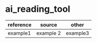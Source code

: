 # ai_reading_tool

| reference |  source |  other |
| ----------- | ----------- | ----------- |
| example1  |  example 2 | example3 |
